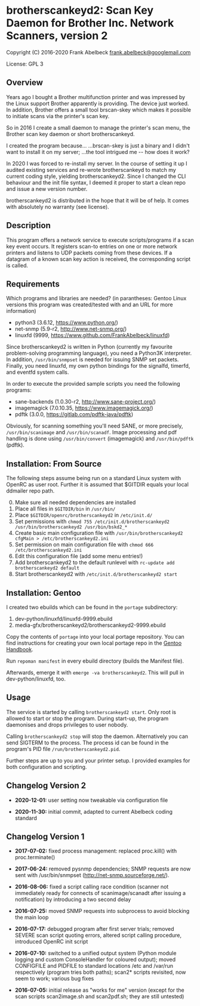 # brotherscankeyd2: Scan Key Daemon for Brother Inc. Network Scanners, version 2

Copyright (C) 2016-2020 Frank Abelbeck <frank.abelbeck@googlemail.com>

License: GPL 3

## Overview

Years ago I bought a Brother multifunction printer and was impressed by the
Linux support Brother apparently is providing. The device just worked. In
addition, Brother offers a small tool brscan-skey which makes it possible to
initiate scans via the printer's scan key.

So in 2016 I create a small daemon to manage the printer's scan menu, the
Brother scan key daemon or short brotherscankeyd.

I created the program because...
 ...brscan-skey is just a binary and I didn't want to install it on my server;
 ...the tool intrigued me -- how does it work?

In 2020 I was forced to re-install my server. In the course of setting it up
I audited existing services and re-wrote brotherscankeyd to match my current
coding style, yielding brotherscankeyd2. Since I changed the CLI behaviour and
the init file syntax, I deemed it proper to start a clean repo and issue a new
version number.

brotherscankeyd2 is distributed in the hope that it will be of help. It comes
with absolutely no warranty (see license).

## Description

This program offers a network service to execute scripts/programs if a scan key
event occurs. It registers scan-to entries on one or more network printers and
listens to UDP packets coming from these devices. If a datagram of a known scan
key action is received, the corresponding script is called.

## Requirements

Which programs and libraries are needed?
(in parantheses: Gentoo Linux versions this program was created/tested with and
an URL for more information)

 * python3 (3.6.12, https://www.python.org/)
 * net-snmp (5.9-r2, http://www.net-snmp.org/)
 * linuxfd  (9999, https://www.github.com/FrankAbelbeck/linuxfd)

Since brotherscankeyd2 is written in Python (currently my favourite
problem-solving programming language), you need a Python3K interpreter.
In addition, `/usr/bin/snmpset` is needed for issuing SNMP set packets.
Finally, you need linuxfd, my own python bindings for the signalfd, timerfd,
and eventfd system calls.

In order to execute the provided sample scripts you need the following programs:

 * sane-backends (1.0.30-r2, http://www.sane-project.org/)
 * imagemagick (7.0.10.35, https://www.imagemagick.org/)
 * pdftk (3.0.0, https://gitlab.com/pdftk-java/pdftk)

Obviously, for scanning something you'll need SANE, or more precisely,
`/usr/bin/scanimage` and `/usr/bin/scanadf`. Image processing and pdf handling
is done using `/usr/bin/convert` (imagemagick) and `/usr/bin/pdftk` (pdftk).

## Installation: From Source

The following steps assume being run on a standard Linux system with OpenRC as user root.
Further it is assumed that $GITDIR equals your local ddmailer repo path.

0. Make sure all needed dependencies are installed
1. Place all files in `$GITDIR/bin` in `/usr/bin/`
2. Place `$GITDIR/openrc/brotherscankeyd2` in `/etc/init.d/`
3. Set permissions with `chmod 755 /etc/init.d/brotherscankeyd2 /usr/bin/brotherscankeyd2 /usr/bin/bskd2_*`
4. Create basic main configuration file with `/usr/bin/brotherscankeyd2 cfgMain > /etc/brotherscankeyd2.ini`
5. Set permission on main configuration file with `chmod 666 /etc/brotherscankeyd2.ini`
7. Edit this configuration file (add some menu entries!)
8. Add brotherscankeyd2 to the default runlevel with `rc-update add brotherscankeyd2 default`
9. Start brotherscankeyd2 with `/etc/init.d/brotherscankeyd2 start`

## Installation: Gentoo

I created two ebuilds which can be found in the `portage` subdirectory:

1. dev-python/linuxfd/linuxfd-9999.ebuild
2. media-gfx/brotherscankeyd2/brotherscankeyd2-9999.ebuild

Copy the contents of `portage` into your local portage repository. You can
find instructions for creating your own local portage repo in the [Gentoo Handbook](
https://wiki.gentoo.org/wiki/Handbook:AMD64/Portage/CustomTree#Defining_a_custom_ebuild_repository).

Run `repoman manifest` in every ebuild directory (builds the Manifest file).

Afterwards, emerge it with `emerge -va brotherscankeyd2`. This will pull in
dev-python/linuxfd, too.

## Usage

The service is started by calling `brotherscankeyd2 start`. Only root is allowed
to start or stop the program. During start-up, the program daemonises and drops
privileges to user nobody.

Calling `brotherscankeyd2 stop` will stop the daemon. Alternatively you can send
SIGTERM to the process. The process id can be found in the program's PID file
`/run/brotherscankeyd2.pid`.

Further steps are up to you and your printer setup. I provided examples for both
configuration and scripting.

## Changelog Version 2

 * **2020-12-01:** user setting now tweakable via configuration file
 
 * **2020-11-30:** initial commit, adapted to current Abelbeck coding standard

## Changelog Version 1

 * **2017-07-02:** fixed process management: replaced proc.kill() with proc.terminate()

 * **2017-06-24:** removed pysnmp dependencies; SNMP requests are now sent with
   /usr/bin/snmpset (http://net-snmp.sourceforge.net/).

 * **2016-08-06:** fixed a script calling race condition (scanner not immediately ready
   for connects of scanimage/scanadt after issuing a notification) by introducing a two second delay

 * **2016-07-25:** moved SNMP requests into subprocess to avoid blocking the main loop

 * **2016-07-17:** debugged program after first server trials; removed SEVERE scan
   script quoting errors, altered script calling procedure, introduced OpenRC init script

 * **2016-07-10:** switched to a unified output system (Python module logging and
   custom ConsoleHandler for coloured output); moved CONFIGFILE and PIDFILE to
   standard locations /etc and /var/run respectively (program tries both paths);
   scan2* scripts revisited, now seem to work; various bug fixes
 
 * **2016-07-05:** initial release as "works for me" version (except for the scan
   scripts scan2image.sh and scan2pdf.sh; they are still untested)
